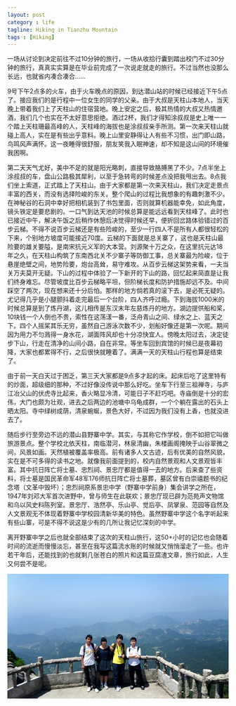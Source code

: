 ```yaml
---
layout: post
category : life
tagline: Hiking in Tianzhu Mountain
tags : [Hiking]
---
```


一场从讨论到决定前往不过10分钟的旅行，一场从收拾行囊到踏出校门不过30分钟的旅行，真真实实算是在毕业前完成了一次说走就走的旅行。不过当然也没那么长远，也就省内凑合凑合……

9号下午2点多的火车，由于火车晚点的原因，到达潜山站的时候已经接近下午5点了。接应我们的是行程中一位女生的同学的父亲。由于大叔是天柱山本地人，当天晚上带着我们上了天柱山的住宿营地。晚上安定之后，极其热情的大叔又热情邀酒，我们几个也实在不太好意思拒绝。酒过2杯，我们才得知涂叔叔是史上唯一一个踏上天柱珊最高峰的人，天柱峰的海拔也是涂叔叔亲手所测。第一次来天柱山就碰上高人，实在是有些出乎意料。晚上山里安静得让人有些不习惯，出门即山路，鸟鸣风声满怀。这一夜睡得很舒服，朋友笑我入眠神速，却不知是这山间的环境催我困啊。

第二天天气尤好，美中不足的就是阳光略刺，直接导致胳膊黑了不少。7点半坐上涂叔叔的车，盘山公路极其犀利，以至于急转弯的时候差点没把我甩出去。8点我们坐上索道，正式踏上了天柱山。由于大家都是第一次来天柱山，我们决定走景点丰富的西关，而没有选择险峻的东关。整个爬山的过程比我想象的有趣刺激不少。在神秘谷的石洞中幸好把相机装到了书包里面，否则就算机器能幸免，如此角度，镜头铁定是要悲剧的。一口气到达天池的时候总算是能远远看到天柱峰了。此时也已接近中午，解决午饭之后稍作休憩后决觉得时候还早，便折回岔路体验错过的百步云梯。不得不说百步云梯还是有些险峻的，至少一行四人不是所有人都很轻松的下来，个别地方坡度可能接近70度。云梯的下面就是总关寨了，这也是天柱山最险要的雄关要隘，是南宋抗元义军的大本营。刘源聚十万之众，在这里抗元达18年之久，在天柱山构筑了东南西北关不少寨子等防御工事，总关寨最为险峻，位于悬崖绝壁之间，地势险要，炮台高耸，易守难攻。从百步云梯这架势来看，一夫当关万夫莫开无疑。下山的过程中体验了一下新开的下山的路，回忆起来简直是让我们终身难忘。尽管坡度比百步云梯略平坦，但阶梯长度和防护措施却远不及。中间踩空了两次，现在想来还十分后怕。那样的地方倘若真的滚下去，是必死无疑的。尤记得几乎是小腿颤抖着走完最后一个台阶，四人齐呼过瘾。下到海拔1000米的时候总算是到了炼丹湖，这儿相传是东汉末年左慈炼丹的地方。湖边提供船和桨，10块钱一个人倒也不贵，索性在这荡漾一番，泛舟青山之间、绿水之上、蓝天之下。四个人摇桨其乐无穷，虽然自己游泳次数不少，划船好像还是第一次呢。期间因为用力不匀溅得一身水花，湖面阵风却也十分凉快宜人。傍晚太阳过去，决定徒步下山，行走在清净的山间小路，自在非常。等坐车回到宾馆的时候已是夜幕初降，大家也都累得不行，之后很快就睡着了。满满一天的天柱山行程也算是结束了。

由于前一天白天过于困乏，第三天大家都是9点多才起的床。起床后吃了这里特有的炒面，超级细的那种，不过好像没传说中那么好吃。坐车下行至三祖禅寺，与庐江冶父山的伏虎寺比起来，香火略显冷清，可能日子不赶巧吧。寺庙倒是十分的宏伟，大门也颇为壮观，进去之后两边的池塘中乌龟成群，一个个躺在露出的石头上晒太阳。寺中绿树成荫，清泉蜿蜒，景色大好，不过因为我们没有上香，也就没进去了。

随后步行至旁边不远的潜山县野寨中学。其实，与其称它作学校，倒不如把它叫做旅游景点。整个学校北依天柱，南临潜河，林泉清幽，朱楼画阁掩映于山谷翠微之间，风景如画。天然植被覆盖率极高。前有诸多人文古迹，后有优美的自然风貌，实在是不可多得的读书之地。就像我前面提到的，校内自然景观和人文景观皆丰富。其中抗日阵亡将士墓、忠烈祠、景忠厅都是值得一去的地方。后来查了些资料，将士墓是国民革命军48军176师抗日阵亡将士墓葬，墓区曾有白崇禧题书的纪念塔（文革中毁坏）；忠烈祠原系景忠中学（野寨中学前身）集会讲学之所在，1947年刘邓大军首次进野中，曾与师生在此联欢；景忠厅现已辟为范苑声文物馆和乌以风史料陈列室。景忠厅、浩然亭、乐山亭、觉后亭、凤掌泉、范园等自然及人文景观无不体现着野寨中学校园清新华美的特色。虽然野寨中学这个名字听起来有些山寨，可是不得不说这是少有的几所让我记忆深刻的中学。

离开野寨中学之后也就全部结束了这次的天柱山旅行，这50+小时的记忆也会随着时间的流逝而慢慢淡忘，甚至在我写这篇流水账的时候就又悄悄溜走了一些。也许若干年后，还能找到的也就剩几张苍白的照片和这篇豆腐渣文章，旅行如此，人生又何尝不是呢。

![](/assets/files/2012/05/14/tianzhu-mountain.jpg)